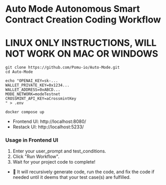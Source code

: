 # Auto Mode Autonomous Smart Contract Creation Coding Workflow
# LINUX ONLY INSTRUCTIONS, WILL NOT WORK ON MAC OR WINDOWS
```
git clone https://github.com/Pomu-io/Auto-Mode.git
cd Auto-Mode
```
```
echo "OPENAI_KEY=sk-...
WALLET_PRIVATE_KEY=0x1234...
WALLET_ADDRESS=0xABCD...
MODE_NETWORK=modeTestnet
CROSSMINT_API_KEY=aCrossmintKey
" > .env
```
```
docker compose up
```
* Frontend UI: http://localhost:8080/
* Restack UI: http://localhost:5233/

### Usage in Frontend UI
1. Enter your user_prompt and test_conditions.
2. Click "Run Workflow".
3. Wait for your project code to complete!
* 🤖 It will recursively generate code, run the code, and fix the code if needed until it deems that your test case(s) are fulfilled.
